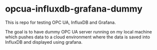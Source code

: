 # opcua-influxdb-grafana-dummy
This is repo for testing OPC UA, InfluxDB and Grafana.

The goal is to have dummy OPC UA server running on my local machine which pushes data to a cloud environment where the data is saved into InfluxDB and displayed using grafana.
